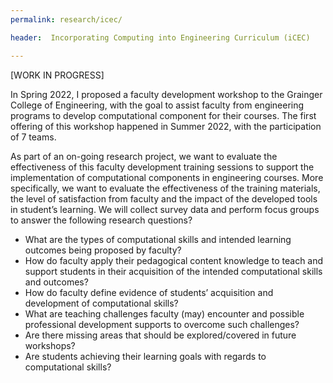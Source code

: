 ```yaml
---
permalink: research/icec/

header:  Incorporating Computing into Engineering Curriculum (iCEC)

---
```


[WORK IN PROGRESS]

In Spring 2022, I proposed a faculty development workshop to the Grainger College of Engineering, with the goal to assist faculty from engineering programs to develop computational component for their courses. The first offering of this workshop happened in Summer 2022, with the participation of 7 teams.

As part of an on-going research project, we want to evaluate the effectiveness of this faculty development training sessions to support the implementation of computational components in engineering courses. More specifically, we want to evaluate the effectiveness of the training materials, the level of satisfaction from faculty and the impact of the developed tools in student’s learning. We will collect survey data and perform focus groups to answer the following research questions?

-   What are the types of computational skills and intended learning outcomes being proposed by faculty?
-   How do faculty apply their pedagogical content knowledge to teach and support students in their acquisition of the intended computational skills and outcomes?
-   How do faculty define evidence of students’ acquisition and development of computational skills?
-   What are teaching challenges faculty (may) encounter and possible professional development supports to overcome such challenges?
-   Are there missing areas that should be explored/covered in future workshops?
-   Are students achieving their learning goals with regards to computational skills?


